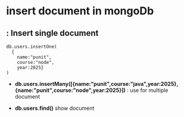 # insert document in mongoDb

## : Insert single document

```
db.users.insertOne(
  {
    name:"punit",
    course:"node",
    year:2025}
)
```
- **db.users.insertMany([{name:"punit",course:"java",year:2025},{name:"punit",course:"node",year:2025}])** : use for multiple document

- **db.users.find()** show document
  
